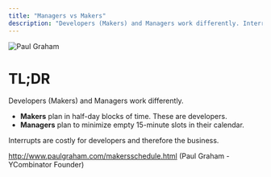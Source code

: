 ```yaml
---
title: "Managers vs Makers"
description: "Developers (Makers) and Managers work differently. Interrupts are costly for developers and therefore the business."
---
```

![Paul Graham](/assets/e5ae645-paul_graham.png)
# TL;DR

Developers (Makers) and Managers work differently.

- **Makers** plan in half-day blocks of time. These are developers.
- **Managers** plan to minimize empty 15-minute slots in their calendar.

Interrupts are costly for developers and therefore the business.

<http://www.paulgraham.com/makersschedule.html>
 (Paul Graham - YCombinator Founder)
